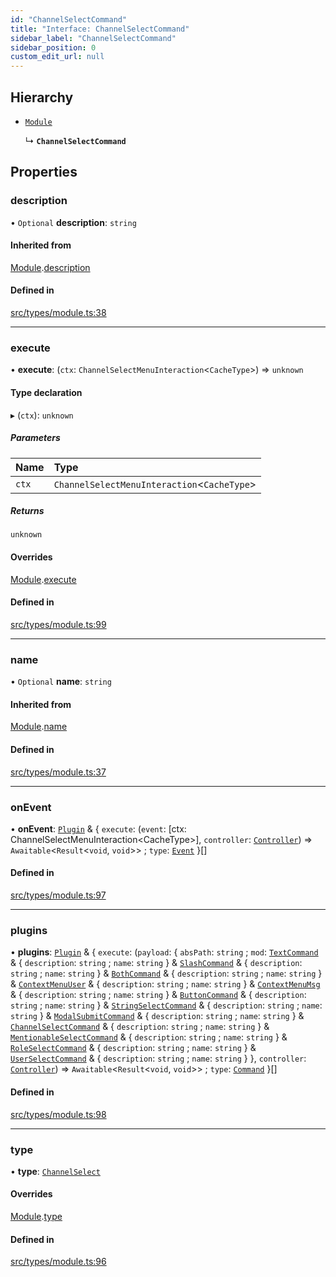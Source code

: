 ```yaml
---
id: "ChannelSelectCommand"
title: "Interface: ChannelSelectCommand"
sidebar_label: "ChannelSelectCommand"
sidebar_position: 0
custom_edit_url: null
---
```


## Hierarchy

- [`Module`](Module.md)

  ↳ **`ChannelSelectCommand`**

## Properties

### description

• `Optional` **description**: `string`

#### Inherited from

[Module](Module.md).[description](Module.md#description)

#### Defined in

[src/types/module.ts:38](https://github.com/sern-handler/handler/blob/eb2924c/src/types/module.ts#L38)

___

### execute

• **execute**: (`ctx`: `ChannelSelectMenuInteraction`<`CacheType`\>) => `unknown`

#### Type declaration

▸ (`ctx`): `unknown`

##### Parameters

| Name | Type |
| :------ | :------ |
| `ctx` | `ChannelSelectMenuInteraction`<`CacheType`\> |

##### Returns

`unknown`

#### Overrides

[Module](Module.md).[execute](Module.md#execute)

#### Defined in

[src/types/module.ts:99](https://github.com/sern-handler/handler/blob/eb2924c/src/types/module.ts#L99)

___

### name

• `Optional` **name**: `string`

#### Inherited from

[Module](Module.md).[name](Module.md#name)

#### Defined in

[src/types/module.ts:37](https://github.com/sern-handler/handler/blob/eb2924c/src/types/module.ts#L37)

___

### onEvent

• **onEvent**: [`Plugin`](Plugin.md) & { `execute`: (`event`: [ctx: ChannelSelectMenuInteraction<CacheType\>], `controller`: [`Controller`](Controller.md)) => `Awaitable`<`Result`<`void`, `void`\>\> ; `type`: [`Event`](../enums/PluginType.md#event)  }[]

#### Defined in

[src/types/module.ts:97](https://github.com/sern-handler/handler/blob/eb2924c/src/types/module.ts#L97)

___

### plugins

• **plugins**: [`Plugin`](Plugin.md) & { `execute`: (`payload`: { `absPath`: `string` ; `mod`: [`TextCommand`](TextCommand.md) & { `description`: `string` ; `name`: `string`  } & [`SlashCommand`](SlashCommand.md) & { `description`: `string` ; `name`: `string`  } & [`BothCommand`](BothCommand.md) & { `description`: `string` ; `name`: `string`  } & [`ContextMenuUser`](ContextMenuUser.md) & { `description`: `string` ; `name`: `string`  } & [`ContextMenuMsg`](ContextMenuMsg.md) & { `description`: `string` ; `name`: `string`  } & [`ButtonCommand`](ButtonCommand.md) & { `description`: `string` ; `name`: `string`  } & [`StringSelectCommand`](StringSelectCommand.md) & { `description`: `string` ; `name`: `string`  } & [`ModalSubmitCommand`](ModalSubmitCommand.md) & { `description`: `string` ; `name`: `string`  } & [`ChannelSelectCommand`](ChannelSelectCommand.md) & { `description`: `string` ; `name`: `string`  } & [`MentionableSelectCommand`](MentionableSelectCommand.md) & { `description`: `string` ; `name`: `string`  } & [`RoleSelectCommand`](RoleSelectCommand.md) & { `description`: `string` ; `name`: `string`  } & [`UserSelectCommand`](UserSelectCommand.md) & { `description`: `string` ; `name`: `string`  }  }, `controller`: [`Controller`](Controller.md)) => `Awaitable`<`Result`<`void`, `void`\>\> ; `type`: [`Command`](../enums/PluginType.md#command)  }[]

#### Defined in

[src/types/module.ts:98](https://github.com/sern-handler/handler/blob/eb2924c/src/types/module.ts#L98)

___

### type

• **type**: [`ChannelSelect`](../enums/CommandType.md#channelselect)

#### Overrides

[Module](Module.md).[type](Module.md#type)

#### Defined in

[src/types/module.ts:96](https://github.com/sern-handler/handler/blob/eb2924c/src/types/module.ts#L96)
